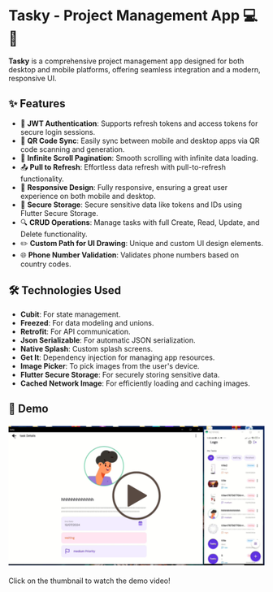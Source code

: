 # Tasky - Project Management App 💻📱


**Tasky** is a comprehensive project management app designed for both desktop and mobile platforms, offering seamless integration and a modern, responsive UI.

## ✨ Features

- 🔐 **JWT Authentication**: Supports refresh tokens and access tokens for secure login sessions.
- 📲 **QR Code Sync**: Easily sync between mobile and desktop apps via QR code scanning and generation.
- 🔄 **Infinite Scroll Pagination**: Smooth scrolling with infinite data loading.
- 📤 **Pull to Refresh**: Effortless data refresh with pull-to-refresh functionality.
- 📱 **Responsive Design**: Fully responsive, ensuring a great user experience on both mobile and desktop.
- 🔐 **Secure Storage**: Secure sensitive data like tokens and IDs using Flutter Secure Storage.
- 🔍 **CRUD Operations**: Manage tasks with full Create, Read, Update, and Delete functionality.
- ✏️ **Custom Path for UI Drawing**: Unique and custom UI design elements.
- 🌐 **Phone Number Validation**: Validates phone numbers based on country codes.

## 🛠️ Technologies Used

- **Cubit**: For state management.
- **Freezed**: For data modeling and unions.
- **Retrofit**: For API communication.
- **Json Serializable**: For automatic JSON serialization.
- **Native Splash**: Custom splash screens.
- **Get It**: Dependency injection for managing app resources.
- **Image Picker**: To pick images from the user's device.
- **Flutter Secure Storage**: For securely storing sensitive data.
- **Cached Network Image**: For efficiently loading and caching images.

## 🎥 Demo

[![Tasky Demo Video](https://github.com/islam-Diab99/tasky_responsive_app/blob/main/demo.png)](https://www.youtube.com/watch?v=1po5UZDaYXg)

Click on the thumbnail to watch the demo video!
